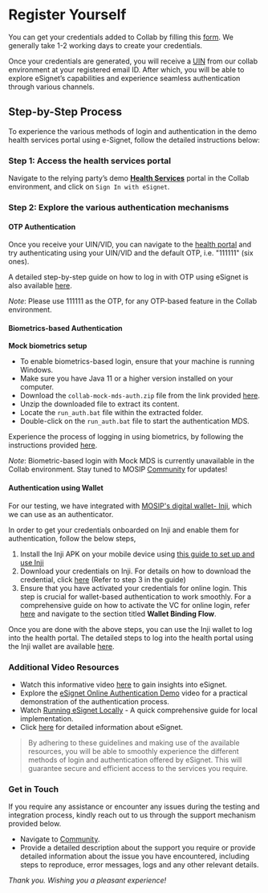 # Register Yourself

You can get your credentials added to Collab by filling this [form](https://docs.google.com/forms/d/e/1FAIpQLSc2I0CQqlYRIrEmcJ3J3tKlYOVNcYNj88YZe4MMwU2RZTrjOA/viewform). We generally take 1-2 working days to create your credentials.

Once your credentials are generated, you will receive a [UIN](https://docs.mosip.io/1.2.0/id-lifecycle-management/identifiers#uin) from our collab environment at your registered email ID. After which, you will be able to explore eSignet’s capabilities and experience seamless authentication through various channels.

## Step-by-Step Process

To experience the various methods of login and authentication in the demo health services portal using e-Signet, follow the detailed instructions below:

### Step 1: Access the health services portal

Navigate to the relying party’s demo [**Health Services**](https://healthservices-esignet.collab.mosip.net/) portal in the Collab environment, and click on `Sign In with eSignet`.

### Step 2: Explore the various authentication mechanisms

#### OTP Authentication

Once you receive your UIN/VID, you can navigate to the [health portal](https://healthservices-esignet.collab.mosip.net/) and try authenticating using your UIN/VID and the default OTP, i.e. "111111" (six ones).

A detailed step-by-step guide on how to log in with OTP using eSignet is also available [here](../end-user-guide/login-with-otp/).

_Note_: Please use 111111 as the OTP, for any OTP-based feature in the Collab environment.

#### Biometrics-based Authentication

**Mock biometrics setup**

   * To enable biometrics-based login, ensure that your machine is running Windows.
   * Make sure you have Java 11 or a higher version installed on your computer.
   * Download the `collab-mock-mds-auth.zip` file from the link provided [here](https://drive.google.com/drive/folders/14q7E5pZtfj0eimF3JGzlVfU4eV-MRPCQ).
   * Unzip the downloaded file to extract its content.
   * Locate the `run_auth.bat` file within the extracted folder.
   * Double-click on the `run_auth.bat` file to start the authentication MDS.

Experience the process of logging in using biometrics, by following the instructions provided [here](https://docs.esignet.io/esignet-end-user-guide/login-with-biometrics).

_Note_: Biometric-based login with Mock MDS is currently unavailable in the Collab environment. Stay tuned to MOSIP [Community](https://community.mosip.io/) for updates!

#### Authentication using Wallet

For our testing, we have integrated with [MOSIP's digital wallet- Inji](https://docs.mosip.io/inji/inji-mobile-wallet/sandbox-details/inji-setup-guide), which we can use as an authenticator.

In order to get your credentials onboarded on Inji and enable them for authentication, follow the below steps,

1. Install the Inji APK on your mobile device using [this guide to set up and use Inji](https://docs.mosip.io/1.2.0/collab-getting-started-guide/collab-inji-setup-guide)
2. Download your credentials on Inji. For details on how to download the credential, click [here](https://docs.mosip.io/1.2.0/collab-getting-started-guide/collab-inji-setup-guide) (Refer to step 3 in the guide)
3. Ensure that you have activated your credentials for online login. This step is crucial for wallet-based authentication to work smoothly. For a comprehensive guide on how to activate the VC for online login, refer [here](https://docs.mosip.io/1.2.0/modules/inji-user-guide#wallet-binding-flow) and navigate to the section titled **Wallet Binding Flow**.

Once you are done with the above steps, you can use the Inji wallet to log into the health portal. The detailed steps to log into the health portal using the Inji wallet are available [here](../end-user-guide/login-with-qr-code/).

### Additional Video Resources

* Watch this informative video [here](https://www.youtube.com/watch?v=ZfUPRv71s\_0,) to gain insights into eSignet.
* Explore the [eSignet Online Authentication Demo](https://www.youtube.com/watch?v=uNKlmw9KRFg) video for a practical demonstration of the authentication process.
* Watch [Running eSignet Locally](https://youtu.be/nmIZl6Tmt68?si=odKFq3UUQrV1kb6H) - A quick comprehensive guide for local implementation.
* Click [here](https://docs.esignet.io/) for detailed information about eSignet.

> By adhering to these guidelines and making use of the available resources, you will be able to smoothly experience the different methods of login and authentication offered by eSignet. 
> This will guarantee secure and efficient access to the services you require.

### Get in Touch

If you require any assistance or encounter any issues during the testing and integration process, kindly reach out to us through the support mechanism provided below.

* Navigate to [Community](https://community.mosip.io/).
* Provide a detailed description about the support you require or provide detailed information about the issue you have encountered, including steps to reproduce, error messages, logs and any other relevant details.

_Thank you. Wishing you a pleasant experience!_



